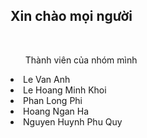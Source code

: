 <h2>Xin chào mọi người</h2>
</br>
<ul>Thành viên của nhóm mình</ul>
  <li>Le Van Anh</li>
  <li>Le Hoang Minh Khoi</li>
  <li>Phan Long Phi</li>
  <li>Hoang Ngan Ha</li>
  <li>Nguyen Huynh Phu Quy</li>
